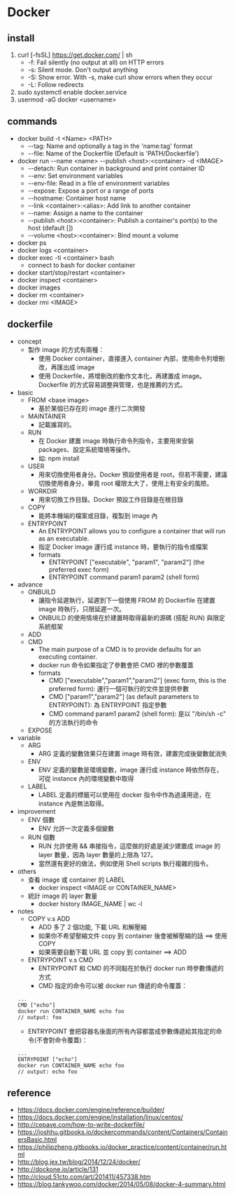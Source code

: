 # Docker

## install
1. curl [-fsSL]  https://get.docker.com/ | sh
   * -f: Fail silently (no output at all) on HTTP errors
   * -s: Silent mode. Don't output anything
   * -S: Show error. With -s, make curl show errors when they occur
   * -L: Follow redirects
2. sudo systemctl enable docker.service
3. usermod -aG docker \<username>

## commands
* docker build -t \<Name> \<PATH>
  * --tag: Name and optionally a tag in the 'name:tag' format
  * --file: Name of the Dockerfile (Default is 'PATH/Dockerfile')
* docker run --name \<name> --publish \<host>:\<container> -d \<IMAGE>
  * --detach: Run container in background and print container ID
  * --env: Set environment variables
  * --env-file: Read in a file of environment variables
  * --expose: Expose a port or a range of ports
  * --hostname: Container host name
  * --link \<container>:\<alias>: Add link to another container
  * --name: Assign a name to the container
  * --publish \<host>:\<container>: Publish a container's port(s) to the host (default [])
  * --volume \<host>:\<container>: Bind mount a volume
* docker ps
* docker logs \<container>
* docker exec -ti \<container> bash
  * connect to bash for docker container
* docker start/stop/restart \<container> 
* docker inspect \<container>
* docker images
* docker rm \<container>
* docker rmi \<IMAGE>

## dockerfile
* concept
  * 製作 image 的方式有兩種：
    * 使用 Docker container，直接進入 container 內部，使用命令列增刪改，再匯出成 image
    * 使用 Dockerfile，將增刪改的動作文本化，再建置成 image。Dockerfile 的方式容易調整與管理，也是推薦的方式。
* basic
  * FROM \<base image>
    * 基於某個已存在的 image 進行二次開發
  * MAINTAINER 
    * 記載誰寫的。
  * RUN
    * 在 Docker 建置 image 時執行命令列指令，主要用來安裝 packages、設定系統環境等操作。
    * 如: npm install
  * USER
    * 用來切換使用者身分。Docker 預設使用者是 root，但若不需要，建議切換使用者身分，畢竟 root 權限太大了，使用上有安全的風險。
  * WORKDIR
    * 用來切換工作目錄。Docker 預設工作目錄是在根目錄
  * COPY
    * 能將本機端的檔案或目錄，複製到 image 內
  * ENTRYPOINT
    * An ENTRYPOINT allows you to configure a container that will run as an executable.
    * 指定 Docker image 運行成 instance 時，要執行的指令或檔案
    * formats
      * ENTRYPOINT \["executable", "param1", "param2"\] (the preferred exec form) 
      * ENTRYPOINT command param1 param2 (shell form) 
* advance
  * ONBUILD
    * 讓指令延遲執行，延遲到下一個使用 FROM 的 Dockerfile 在建置 image 時執行，只限延遲一次。
    * ONBUILD 的使用情境在於建置時取得最新的源碼 (搭配 RUN) 與限定系統框架
  * ADD
  * CMD
    * The main purpose of a CMD is to provide defaults for an executing container.
    * docker run 命令如果指定了參數會把 CMD 裡的參數覆蓋
    * formats
      * CMD \["executable","param1","param2"\] (exec form, this is the preferred form): 運行一個可執行的文件並提供參數
      * CMD \["param1","param2"\] (as default parameters to ENTRYPOINT): 為 ENTRYPOINT 指定參數
      * CMD command param1 param2 (shell form): 是以 "/bin/sh -c" 的方法執行的命令
  * EXPOSE
* variable
  * ARG
    * ARG 定義的變數效果只在建置 image 時有效，建置完成後變數就消失
  * ENV
    * ENV 定義的變數是環境變數，image 運行成 instance 時依然存在，可從 instance 內的環境變數中取得
  * LABEL
    * LABEL 定義的標籤可以使用在 docker 指令中作為過濾用途，在 instance 內是無法取得。
* improvement
  * ENV 個數
    * ENV 允許一次定義多個變數
  * RUN 個數
    * RUN 允許使用 && 串接指令，這麼做的好處是減少建置成 image 的 layer 數量，因為 layer 數量的上限為 127。
    * 當然還有更好的做法，例如使用 Shell scripts 執行複雜的指令。
* others
  * 查看 image 或 container 的 LABEL
    * docker inspect \<IMAGE or CONTAINER_NAME>
  * 統計 image 的 layer 數量
    * docker history IMAGE_NAME | wc -l
* notes
  * COPY v.s ADD
    * ADD 多了 2 個功能, 下載 URL 和解壓縮
    * 如果你不希望壓縮文件 copy 到 container 後會被解壓縮的話 ==> 使用 COPY
    * 如果需要自動下載 URL 並 copy 到 container ==> ADD
  * ENTRYPOINT v.s CMD
    * ENTRYPOINT 和 CMD 的不同點在於執行 docker run 時參數傳遞的方式
    * CMD 指定的命令可以被 docker run 傳遞的命令覆蓋：
  ```
  ...
  CMD ["echo"]
  docker run CONTAINER_NAME echo foo
  // output: foo
  ```
    * ENTRYPOINT 會把容器名後面的所有內容都當成參數傳遞給其指定的命令(不會對命令覆蓋)：
  ```
  ...
  ENTRYPOINT ["echo"]
  docker run CONTAINER_NAME echo foo
  // output: echo foo
  ```

## reference
* https://docs.docker.com/engine/reference/builder/
* https://docs.docker.com/engine/installation/linux/centos/
* http://cepave.com/how-to-write-dockerfile/
* https://joshhu.gitbooks.io/dockercommands/content/Containers/ContainersBasic.html
* https://philipzheng.gitbooks.io/docker_practice/content/container/run.html
* http://blog.jex.tw/blog/2014/12/24/docker/
* http://dockone.io/article/131
* http://cloud.51cto.com/art/201411/457338.htm
* https://blog.tankywoo.com/docker/2014/05/08/docker-4-summary.html
